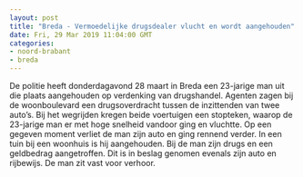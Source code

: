 ```yaml
---
layout: post
title: "Breda - Vermoedelijke drugsdealer vlucht en wordt aangehouden"
date: Fri, 29 Mar 2019 11:04:00 GMT
categories: 
- noord-brabant 
- breda 
---
```


De politie heeft donderdagavond 28 maart in Breda een 23-jarige man uit die plaats aangehouden op verdenking van drugshandel. Agenten zagen bij de woonboulevard een drugsoverdracht tussen de inzittenden van twee auto’s. Bij het wegrijden kregen beide voertuigen een stopteken, waarop de 23-jarige man er met hoge snelheid vandoor ging en vluchtte. Op een gegeven moment verliet de man zijn auto en ging rennend verder. In een tuin bij een woonhuis is hij aangehouden. Bij de man zijn drugs en een geldbedrag aangetroffen. Dit is in beslag genomen evenals zijn auto en rijbewijs. De man zit vast voor verhoor.
